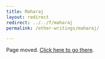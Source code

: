 ```yaml
---
title: Maharaj
layout: redirect
redirect: ../../f/maharaj
permalink: /other-writings/maharaj/

---
```


Page moved. [Click here to go there](/f/maharaj).
